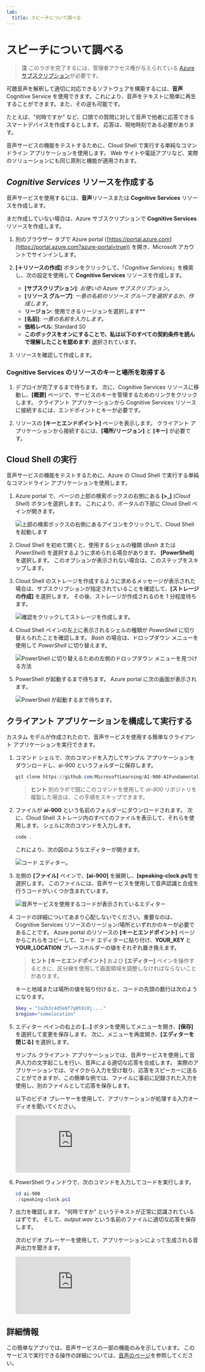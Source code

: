 ```yaml
---
lab:
  title: スピーチについて調べる
---
```


# <a name="explore-speech"></a>スピーチについて調べる

> **注** このラボを完了するには、管理者アクセス権が与えられている [Azure サブスクリプション](https://azure.microsoft.com/free?azure-portal=true)が必要です。

可聴音声を解釈して適切に対応できるソフトウェアを構築するには、**音声** Cognitive Service を使用できます。これにより、音声をテキストに簡単に再生することができます。また、その逆も可能です。

たとえば、"何時ですか" など、口頭での質問に対して音声で他者に応答できるスマートデバイスを作成するとします。 応答は、現地時刻である必要があります。

音声サービスの機能をテストするために、Cloud Shell で実行する単純なコマンドライン アプリケーションを使用します。 Web サイトや電話アプリなど、実際のソリューションにも同じ原則と機能が適用されます。

## <a name="create-a-cognitive-services-resource"></a>*Cognitive Services* リソースを作成する

音声サービスを使用するには、**音声**リソースまたは **Cognitive Services** リソースを作成します。

まだ作成していない場合は、Azure サブスクリプションで **Cognitive Services** リソースを作成します。

1. 別のブラウザー タブで Azure portal ([https://portal.azure.com](https://portal.azure.com?azure-portal=true)) を開き、Microsoft アカウントでサインインします。

1. **[&#65291;リソースの作成]** ボタンをクリックして、「*Cognitive Services*」を検索し、次の設定を使用して **Cognitive Services** リソースを作成します。
    - **[サブスクリプション]**: *お使いの Azure サブスクリプション*。
    - **[リソース グループ]**: *一意の名前のリソース グループを選択するか、作成します*。
    - **リージョン**: 使用できるリージョンを選択します**
    - **[名前]**: *一意の名前を入力します*。
    - **価格レベル**: Standard S0
    - **このボックスをオンにすることで、私は以下のすべての契約条件を読んで理解したことを認めます**: 選択されています。

1. リソースを確認して作成します。

### <a name="get-the-key-and-location-for-your-cognitive-services-resource"></a>Cognitive Services のリソースのキーと場所を取得する

1. デプロイが完了するまで待ちます。 次に、Cognitive Services リソースに移動し、**[概要]** ページで、サービスのキーを管理するためのリンクをクリックします。 クライアント アプリケーションから Cognitive Services リソースに接続するには、エンドポイントとキーが必要です。

1. リソースの **[キーとエンドポイント]** ページを表示します。 クライアント アプリケーションから接続するには、**[場所/リージョン]** と **[キー]** が必要です。

## <a name="run-cloud-shell"></a>Cloud Shell の実行

音声サービスの機能をテストするために、Azure の Cloud Shell で実行する単純なコマンドライン アプリケーションを使用します。

1. Azure portal で、ページの上部の検索ボックスの右側にある **[>_]** (*Cloud Shell*) ボタンを選択します。 これにより、ポータルの下部に Cloud Shell ペインが開きます。

    ![上部の検索ボックスの右側にあるアイコンをクリックして、Cloud Shell を起動します](media/recognize-synthesize-speech/powershell-portal-guide-1.png)

1. Cloud Shell を初めて開くと、使用するシェルの種類 (*Bash* または *PowerShell*) を選択するように求められる場合があります。 **[PowerShell]** を選択します。 このオプションが表示されない場合は、このステップをスキップします。  

1. Cloud Shell のストレージを作成するように求めるメッセージが表示された場合は、サブスクリプションが指定されていることを確認して、**[ストレージの作成]** を選択します。 その後、ストレージが作成されるのを 1 分程度待ちます。

    ![確認をクリックしてストレージを作成します。](media/recognize-synthesize-speech/powershell-portal-guide-2.png)

1. Cloud Shell ペインの左上に表示されるシェルの種類が *PowerShell* に切り替えられたことを確認します。 *Bash* の場合は、ドロップダウン メニューを使用して *PowerShell* に切り替えます。

    ![PowerShell に切り替えるための左側のドロップダウン メニューを見つける方法](media/recognize-synthesize-speech/powershell-portal-guide-3.png)

1. PowerShell が起動するまで待ちます。 Azure portal に次の画面が表示されます。  

    ![PowerShell が起動するまで待ちます。](media/recognize-synthesize-speech/powershell-prompt.png)

## <a name="configure-and-run-a-client-application"></a>クライアント アプリケーションを構成して実行する

カスタム モデルが作成されたので、音声サービスを使用する簡単なクライアント アプリケーションを実行できます。

1. コマンド シェルで、次のコマンドを入力してサンプル アプリケーションをダウンロードし、ai-900 というフォルダーに保存します。

    ```PowerShell
    git clone https://github.com/MicrosoftLearning/AI-900-AIFundamentals ai-900
    ```

    >**ヒント** 別のラボで既にこのコマンドを使用して *ai-900* リポジトリを複製した場合は、この手順をスキップできます。

1. ファイルが **ai-900** という名前のフォルダーにダウンロードされます。 次に、Cloud Shell ストレージ内のすべてのファイルを表示して、それらを使用します。 シェルに次のコマンドを入力します。

     ```PowerShell
    code .
    ```

    これにより、次の図のようなエディターが開きます。

    ![コード エディター。](media/recognize-synthesize-speech/powershell-portal-guide-4.png)

1. 左側の **[ファイル]** ペインで、**[ai-900]** を展開し、**[speaking-clock.ps1]** を選択します。 このファイルには、音声サービスを使用して音声認識と合成を行うコードがいくつか含まれています。

    ![音声サービスを使用するコードが表示されているエディター](media/recognize-synthesize-speech/speaking-clock-code.png)

1. コードの詳細についてあまり心配しないでください。重要なのは、Cognitive Services リソースのリージョン/場所といずれかのキーが必要であることです。 Azure portal のリソースの **[キーとエンドポイント]** ページからこれらをコピーして、コード エディターに貼り付け、**YOUR_KEY** と **YOUR_LOCATION** プレースホルダーの値をそれぞれ置き換えます。

    > **ヒント** **[キーとエンドポイント]** および **[エディター]** ペインを操作するときに、区分線を使用して画面領域を調整しなければならないことがあります。

    キーと地域または場所の値を貼り付けると、コードの先頭の数行は次のようになります。

    ```PowerShell
    $key = "1a2b3c4d5e6f7g8h9i0j...."
    $region="somelocation"
    ```

1. エディター ペインの右上の **[...]** ボタンを使用してメニューを開き、**[保存]** を選択して変更を保存します。 次に、メニューを再度開き、**[エディターを閉じる]** を選択します。

    サンプル クライアント アプリケーションでは、音声サービスを使用して音声入力の文字起こしを行い、音声による適切な応答を合成します。 実際のアプリケーションでは、マイクから入力を受け取り、応答をスピーカーに送ることができますが、この簡単な例では、ファイルに事前に記録された入力を使用し、別のファイルとして応答を保存します。

    以下のビデオ プレーヤーを使用して、アプリケーションが処理する入力オーディオを聞いてください。

    <div class="embeddedvideo"><iframe src="https://www.microsoft.com/videoplayer/embed/RWMAvi" frameborder="0" allowfullscreen="true" data-linktype="external"></iframe></div>

1. PowerShell ウィンドウで、次のコマンドを入力してコードを実行します。

    ```PowerShell
    cd ai-900
    ./speaking-clock.ps1
    ```

1. 出力を確認します。 "何時ですか" というテキストが正常に認識されているはずです。 そして、*output.wav* という名前のファイルに適切な応答を保存します。

    次のビデオ プレーヤーを使用して、アプリケーションによって生成される音声出力を聞きます。

    <div class="embeddedvideo"><iframe src="https://www.microsoft.com/videoplayer/embed/RWMSIU" frameborder="0" allowfullscreen="true" data-linktype="external"></iframe></div>

## <a name="learn-more"></a>詳細情報

この簡単なアプリでは、音声サービスの一部の機能のみを示しています。 このサービスで実行できる操作の詳細については、[音声のページ](https://azure.microsoft.com/services/cognitive-services/speech-services/)を参照してください。
